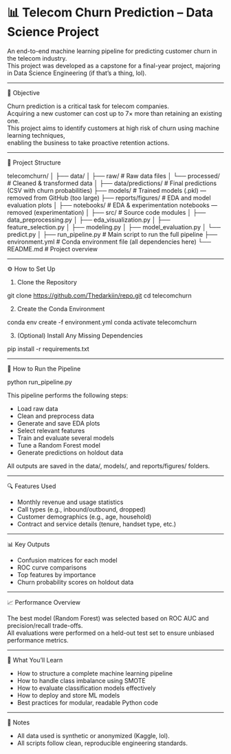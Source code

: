 # 📊 Telecom Churn Prediction – Data Science Project

An end-to-end machine learning pipeline for predicting customer churn in the telecom industry.  
This project was developed as a capstone for a final-year project, majoring in Data Science Engineering (if that’s a thing, lol).

---

🎯 Objective

Churn prediction is a critical task for telecom companies.  
Acquiring a new customer can cost up to 7× more than retaining an existing one.  
This project aims to identify customers at high risk of churn using machine learning techniques,  
enabling the business to take proactive retention actions.

---

📁 Project Structure

telecomchurn/
│
├── data/
│   ├── raw/                      # Raw data files
│   └── processed/                # Cleaned & transformed data
│
├── data/predictions/             # Final predictions (CSV with churn probabilities)
├── models/                       # Trained models (.pkl) — removed from GitHub (too large)
├── reports/figures/              # EDA and model evaluation plots
│
├── notebooks/                    # EDA & experimentation notebooks — removed (experimentation)
│
├── src/                          # Source code modules
│   ├── data_preprocessing.py
│   ├── eda_visualization.py
│   ├── feature_selection.py
│   ├── modeling.py
│   ├── model_evaluation.py
│   └── predict.py
│
├── run_pipeline.py               # Main script to run the full pipeline
├── environment.yml               # Conda environment file (all dependencies here)
└── README.md                     # Project overview

---

⚙️ How to Set Up

1. Clone the Repository

git clone https://github.com/Thedarkiin/repo.git
cd telecomchurn

2. Create the Conda Environment

conda env create -f environment.yml
conda activate telecomchurn

3. (Optional) Install Any Missing Dependencies

pip install -r requirements.txt

---

🚀 How to Run the Pipeline

python run_pipeline.py

This pipeline performs the following steps:

- Load raw data  
- Clean and preprocess data  
- Generate and save EDA plots  
- Select relevant features  
- Train and evaluate several models  
- Tune a Random Forest model  
- Generate predictions on holdout data  

All outputs are saved in the data/, models/, and reports/figures/ folders.

---

🔍 Features Used

- Monthly revenue and usage statistics  
- Call types (e.g., inbound/outbound, dropped)  
- Customer demographics (e.g., age, household)  
- Contract and service details (tenure, handset type, etc.)

---

📊 Key Outputs

- Confusion matrices for each model  
- ROC curve comparisons  
- Top features by importance  
- Churn probability scores on holdout data

---

📈 Performance Overview

The best model (Random Forest) was selected based on ROC AUC and precision/recall trade-offs.  
All evaluations were performed on a held-out test set to ensure unbiased performance metrics.

---

🧠 What You’ll Learn

- How to structure a complete machine learning pipeline  
- How to handle class imbalance using SMOTE  
- How to evaluate classification models effectively  
- How to deploy and store ML models  
- Best practices for modular, readable Python code

---

📌 Notes

- All data used is synthetic or anonymized (Kaggle, lol).  
- All scripts follow clean, reproducible engineering standards.
